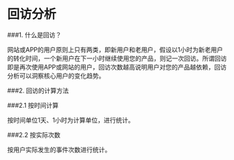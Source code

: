 # 回访分析

###1. 什么是回访？

网站或APP的用户原则上只有两类，即新用户和老用户，假设以1小时为新老用户的转化时间，一个新用户在下一小时继续使用您的产品，则记一次回访。所谓回访即是再次使用APP或网站的用户，回访次数越高说明用户对您的产品越依赖，回访分析可以洞察核心用户的变化趋势。

###2. 回访的计算方法

###2.1 按时间计算

按时间单位1天、1小时为计算单位，进行统计。

###2.2 按实际次数

按用户实际发生的事件次数进行统计。



